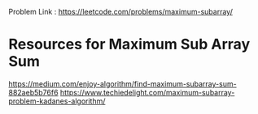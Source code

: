 
Problem Link : https://leetcode.com/problems/maximum-subarray/


Resources for Maximum Sub Array Sum
=======================================
https://medium.com/enjoy-algorithm/find-maximum-subarray-sum-882aeb5b76f6
https://www.techiedelight.com/maximum-subarray-problem-kadanes-algorithm/

